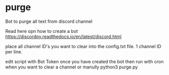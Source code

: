 # purge
Bot to purge all text from discord channel 

Read here opn how to create a bot https://discordpy.readthedocs.io/en/latest/discord.html

place all channel ID's you want to clear into the config.txt file. 1 channel ID per line.

edit script with Bot Token once you have created the bot then run with cron when you want to clear a channel or manully python3 purge.py

